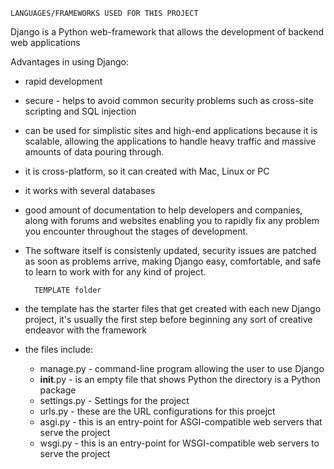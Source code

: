 
    LANGUAGES/FRAMEWORKS USED FOR THIS PROJECT
Django is a Python web-framework that allows the development of backend web applications

Advantages in using Django:
- rapid development
- secure - helps to avoid common security problems such as cross-site scripting and SQL injection
-  can be used for simplistic sites and high-end applications because it is scalable, allowing the applications to handle heavy traffic and massive amounts of data pouring through.
- it is cross-platform, so it can created with Mac, Linux or PC
- it works with several databases 
- good amount of documentation to help developers and companies, along with forums and websites enabling you to rapidly fix any problem you encounter throughout the stages of development.
- The software itself is consistenly updated, security issues are patched as soon as problems arrive, making Django easy, comfortable, and safe to learn to work with for any kind of project.


        TEMPLATE folder
 - the template has the starter files that get created with each new Django project, it's usually the first step before beginning any sort of creative endeavor with the framework
 - the files include:
    * manage.py - command-line program allowing the user to use Django
    * __init__.py - is an empty file that shows Python the directory is a Python package
    * settings.py - Settings for the project
    * urls.py  - these are the URL configurations for this proejct
    * asgi.py - this is an entry-point for ASGI-compatible web servers that serve the project    
    * wsgi.py - this is an entry-point for WSGI-compatible web servers to serve the project
